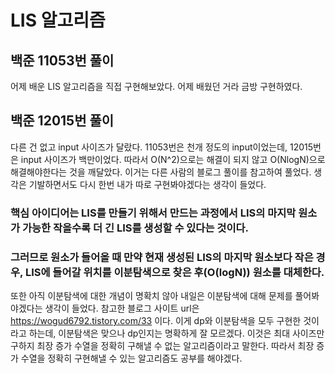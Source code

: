 # LIS 알고리즘
## 백준 11053번 풀이
어제 배운 LIS 알고리즘을 직접 구현해보았다. 어제 배웠던 거라 금방 구현하였다.

## 백준 12015번 풀이
다른 건 없고 input 사이즈가 달랐다. 11053번은 천개 정도의 input이었는데, 12015번은 input 사이즈가 백만이었다. 따라서 O(N^2)으로는 해결이 되지 않고 O(NlogN)으로 해결해야한다는 것을 깨달았다. 
이거는 다른 사람의 블로그 풀이를 참고하여 풀었다. 생각은 기발하면서도 다시 한번 내가 따로 구현봐야겠다는 생각이 들었다.
### 핵심 아이디어는 LIS를 만들기 위해서 만드는 과정에서 LIS의 마지막 원소가 가능한 작을수록 더 긴 LIS를 생성할 수 있다는 것이다.
### 그러므로 원소가 들어올 때 만약 현재 생성된 LIS의 마지막 원소보다 작은 경우, LIS에 들어갈 위치를 이분탐색으로 찾은 후(O(logN)) 원소를 대체한다.

또한 아직 이분탐색에 대한 개념이 명확치 않아 내일은 이분탐색에 대해 문제를 풀어봐야겠다는 생각이 들었다.
참고한 블로그 사이트 url은 https://wogud6792.tistory.com/33 이다. 이게 dp와 이분탐색을 모두 구현한 것이라고 하는데, 이분탐색은 맞으나 dp인지는 명확하게 잘 모르겠다. 
이것은 최대 사이즈만 구하지 최장 증가 수열을 정확히 구해낼 수 없는 알고리즘이라고 말한다. 따라서 최장 증가 수열을 정확히 구현해낼 수 있는 알고리즘도 공부를 해야겠다.
